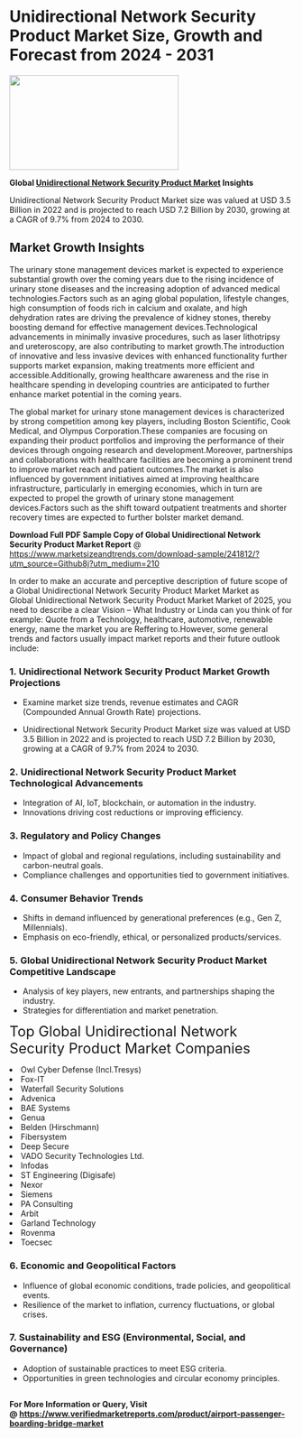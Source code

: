 <H1>Unidirectional Network Security Product Market Size, Growth and Forecast from 2024 - 2031</H1><img class="aligncenter size-medium wp-image-584254" src="https://thirdeyenews.in/wp-content/uploads/2024/09/Global-Market-Research-300x168.jpeg" alt="" width="300" height="168" /><p><strong>Global&nbsp;<a href="https://www.marketsizeandtrends.com/download-sample/241812/?utm_source=Github8j?utm_medium=210">Unidirectional Network Security Product Market</a> Insights</strong></p><p>Unidirectional Network Security Product Market size was valued at USD 3.5 Billion in 2022 and is projected to reach USD 7.2 Billion by 2030, growing at a CAGR of 9.7% from 2024 to 2030.</p><p><h2>Market Growth Insights</h2> <p>The urinary stone management devices market is expected to experience substantial growth over the coming years due to the rising incidence of urinary stone diseases and the increasing adoption of advanced medical technologies.Factors such as an aging global population, lifestyle changes, high consumption of foods rich in calcium and oxalate, and high dehydration rates are driving the prevalence of kidney stones, thereby boosting demand for effective management devices.Technological advancements in minimally invasive procedures, such as laser lithotripsy and ureteroscopy, are also contributing to market growth.The introduction of innovative and less invasive devices with enhanced functionality further supports market expansion, making treatments more efficient and accessible.Additionally, growing healthcare awareness and the rise in healthcare spending in developing countries are anticipated to further enhance market potential in the coming years.</p> <p>The global market for urinary stone management devices is characterized by strong competition among key players, including Boston Scientific, Cook Medical, and Olympus Corporation.These companies are focusing on expanding their product portfolios and improving the performance of their devices through ongoing research and development.Moreover, partnerships and collaborations with healthcare facilities are becoming a prominent trend to improve market reach and patient outcomes.The market is also influenced by government initiatives aimed at improving healthcare infrastructure, particularly in emerging economies, which in turn are expected to propel the growth of urinary stone management devices.Factors such as the shift toward outpatient treatments and shorter recovery times are expected to further bolster market demand.</p> <p><span class=""><strong>Download Full PDF Sample Copy of Global Unidirectional Network Security Product Market Report</strong> @ <a href="https://www.marketsizeandtrends.com/download-sample/241812/?utm_source=Github8j?utm_medium=210" target="_blank">https://www.marketsizeandtrends.com/download-sample/241812/?utm_source=Github8j?utm_medium=210</a></span></p><p>In order to make an accurate and perceptive description of future scope of a Global&nbsp;Unidirectional Network Security Product Market Market as Global&nbsp;Unidirectional Network Security Product Market Market of 2025, you need to describe a clear Vision &ndash; What Industry or Linda can you think of for example: Quote from a Technology, healthcare, automotive, renewable energy, name the market you are Reffering to.However, some general trends and factors usually impact market reports and their future outlook include:</p><h3>1.&nbsp;<strong>Unidirectional Network Security Product Market Growth Projections</strong></h3><ul><li>Examine market size trends, revenue estimates and CAGR (Compounded Annual Growth Rate) projections.</li><li><p>Unidirectional Network Security Product Market size was valued at USD 3.5 Billion in 2022 and is projected to reach USD 7.2 Billion by 2030, growing at a CAGR of 9.7% from 2024 to 2030.</p></li></ul><h3>2.&nbsp;<strong>Unidirectional Network Security Product Market Technological Advancements</strong></h3><ul><li>Integration of AI, IoT, blockchain, or automation in the industry.</li><li>Innovations driving cost reductions or improving efficiency.</li></ul><h3>3.&nbsp;<strong>Regulatory and Policy Changes</strong></h3><ul><li>Impact of global and regional regulations, including sustainability and carbon-neutral goals.</li><li>Compliance challenges and opportunities tied to government initiatives.</li></ul><h3>4.&nbsp;<strong>Consumer Behavior Trends</strong></h3><ul><li>Shifts in demand influenced by generational preferences (e.g., Gen Z, Millennials).</li><li>Emphasis on eco-friendly, ethical, or personalized products/services.</li></ul><h3>5.&nbsp;<strong>Global Unidirectional Network Security Product Market Competitive Landscape</strong></h3><ul><li>Analysis of key players, new entrants, and partnerships shaping the industry.</li><li>Strategies for differentiation and market penetration.</li></ul><p data-pm-slice="1 1 []"><span style="color: inherit; font-family: inherit; font-size: 25px;">Top Global Unidirectional Network Security Product Market Companies</span></p><div class="" data-test-id=""><p><li>Owl Cyber Defense (Incl.Tresys)</li><li> Fox-IT</li><li> Waterfall Security Solutions</li><li> Advenica</li><li> BAE Systems</li><li> Genua</li><li> Belden (Hirschmann)</li><li> Fibersystem</li><li> Deep Secure</li><li> VADO Security Technologies Ltd.</li><li> Infodas</li><li> ST Engineering (Digisafe)</li><li> Nexor</li><li> Siemens</li><li> PA Consulting</li><li> Arbit</li><li> Garland Technology</li><li> Rovenma</li><li> Toecsec</li></p></div><h3>6.&nbsp;<strong>Economic and Geopolitical Factors</strong></h3><ul><li>Influence of global economic conditions, trade policies, and geopolitical events.</li><li>Resilience of the market to inflation, currency fluctuations, or global crises.</li></ul><h3>7.&nbsp;<strong>Sustainability and ESG (Environmental, Social, and Governance)</strong></h3><ul><li>Adoption of sustainable practices to meet ESG criteria.</li><li>Opportunities in green technologies and circular economy principles.</li></ul><h2><strong style="font-size: 14px;">For More Information or Query, Visit @&nbsp;</strong><a style="background-color: #ffffff; font-size: 14px;" href="https://www.marketsizeandtrends.com/report/unidirectional-network-security-product-market/" target="_blank">https://www.verifiedmarketreports.com/product/airport-passenger-boarding-bridge-market</a></h2>